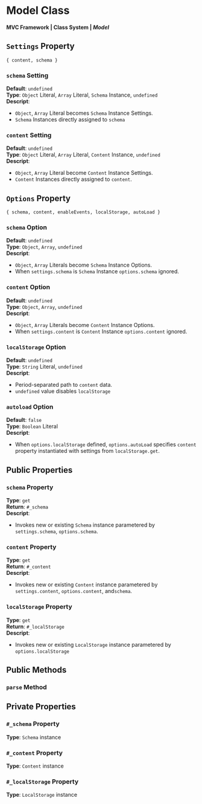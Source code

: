 # Model Class
**MVC Framework \| Class System \| *Model***  

## `Settings` Property
```
{ content, schema }
```
### `schema` Setting
**Default**: `undefined`  
**Type**: `Object` Literal, `Array` Literal, `Schema` Instance, `undefined`  
**Descript**:  
 - `Object`, `Array` Literal becomes `Schema` Instance Settings.  
 - `Schema` Instances directly assigned to `schema`  
### `content` Setting
**Default**: `undefined`  
**Type**: `Object` Literal, `Array` Literal, `Content` Instance, `undefined`  
**Descript**:  
 - `Object`, `Array` Literal become `Content` Instance Settings.  
 - `Content` Instances directly assigned to `content`.  

## `Options` Property
```
{ schema, content, enableEvents, localStorage, autoLoad }
```
### `schema` Option
**Default**: `undefined`  
**Type**: `Object`, `Array`, `undefined`  
**Descript**:  
 - `Object`, `Array` Literals become `Schema` Instance Options.  
 - When `settings.schema` is `Schema` Instance `options.schema` ignored.  
### `content` Option
**Default**: `undefined`  
**Type**: `Object`, `Array`, `undefined`  
**Descript**:  
 - `Object`, `Array` Literals become `Content` Instance Options.  
 - When `settings.content` is `Content` Instance `options.content` ignored.  
### `localStorage` Option
**Default**: `undefined`  
**Type**: `String` Literal, `undefined`  
**Descript**:  
 - Period-separated path to `content` data.  
 - `undefined` value disables `localStorage`  
### `autoload` Option
**Default**: `false`  
**Type**: `Boolean` Literal  
**Descript**:  
 - When `options.localStorage` defined, `options.autoLoad` specifies `content` property instantiated with settings from `localStorage.get`.  
## Public Properties
### `schema` Property
**Type**: `get`  
**Return**: `#_schema`  
**Descript**:  
 - Invokes new or existing `Schema` instance parametered by `settings.schema`, `options.schema`.  

### `content` Property
**Type**: `get`  
**Return**: `#_content`  
**Descript**:  
 - Invokes new or existing `Content` instance parametered by `settings.content`, `options.content`, and`schema`.  

### `localStorage` Property
**Type**: `get`  
**Return**: `#_localStorage`  
**Descript**:  
 - Invokes new or existing `LocalStorage` instance parametered by `options.localStorage`  

## Public Methods
### `parse` Method

## Private Properties
### `#_schema` Property
**Type**: `Schema` instance  
### `#_content` Property
**Type**: `Content` instance  
### `#_localStorage` Property
**Type**: `LocalStorage` instance  

